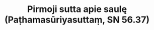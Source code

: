 ---
layout: page
title: 'Pirmoji sutta apie saulę (Paṭhamasūriyasuttaṃ, SN 56.37)'
category: susijusios suttos
index: 
    - Taurinančios tiesos
    - Teisingas požiūris
sortIndex: 56037
tags: 
    - Taurinančios tiesos
    - Teisingas požiūris
suttacentral: sn56.37
---